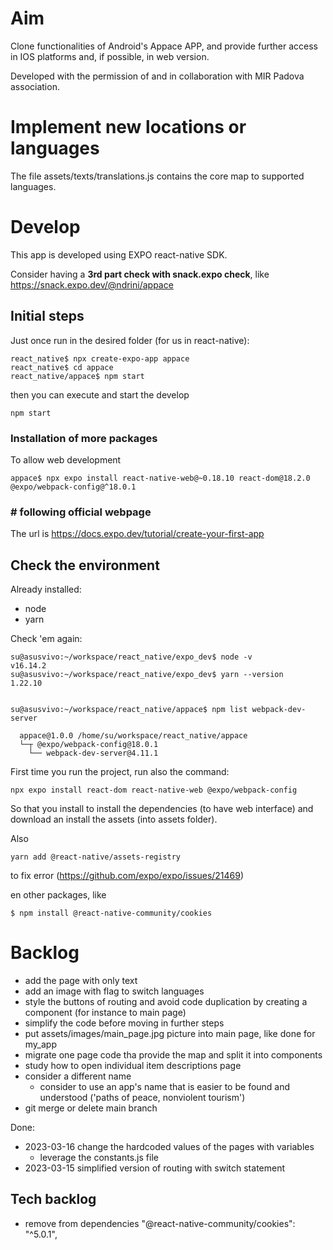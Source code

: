 
# Aim 
Clone functionalities of Android's Appace APP, and provide further access in IOS platforms and, if possible, in web version. 

Developed with the permission of and in collaboration with MIR Padova association. 

# Implement new locations or languages
The file assets/texts/translations.js contains the core map to supported languages. 




# Develop

This app is developed using EXPO react-native SDK. 

Consider having a **3rd part check with snack.expo check**, like https://snack.expo.dev/@ndrini/appace

## Initial steps
Just once run in the desired folder (for us in react-native): 

    react_native$ npx create-expo-app appace
    react_native$ cd appace
    react_native/appace$ npm start

then you can execute and start the develop 

    npm start


### Installation of more packages

To allow web development

    appace$ npx expo install react-native-web@~0.18.10 react-dom@18.2.0
    @expo/webpack-config@^18.0.1

### # following official webpage

The url is https://docs.expo.dev/tutorial/create-your-first-app


## Check the environment

Already installed: 
  - node
  - yarn

Check 'em again: 

    su@asusvivo:~/workspace/react_native/expo_dev$ node -v
    v16.14.2
    su@asusvivo:~/workspace/react_native/expo_dev$ yarn --version
    1.22.10


    su@asusvivo:~/workspace/react_native/appace$ npm list webpack-dev-server

      appace@1.0.0 /home/su/workspace/react_native/appace
      └─┬ @expo/webpack-config@18.0.1
        └── webpack-dev-server@4.11.1

First time you run the project, run also the command: 

    npx expo install react-dom react-native-web @expo/webpack-config

So that you install to install the dependencies (to have web interface)
and download an install the assets (into assets folder).

Also 

    yarn add @react-native/assets-registry 

to fix error (https://github.com/expo/expo/issues/21469)

en other packages, like

    $ npm install @react-native-community/cookies

# Backlog

- add the page with only text 
- add an image with flag to switch languages
- style the buttons of routing and avoid code duplication by creating a component (for instance to main page)
- simplify the code before moving in further steps
- put assets/images/main_page.jpg picture into main page, like done for my_app
- migrate one page code tha provide the map and split it into components
- study how to open individual item descriptions page
- consider a different name
  - consider to use an app's name that is easier to be found and understood ('paths of peace, nonviolent tourism')
- git merge or delete main branch

Done: 
- 2023-03-16 change the hardcoded values of the pages with variables
  - leverage the constants.js file 
- 2023-03-15 simplified version of routing with switch statement
  

## Tech backlog


- remove from dependencies     "@react-native-community/cookies": "^5.0.1",